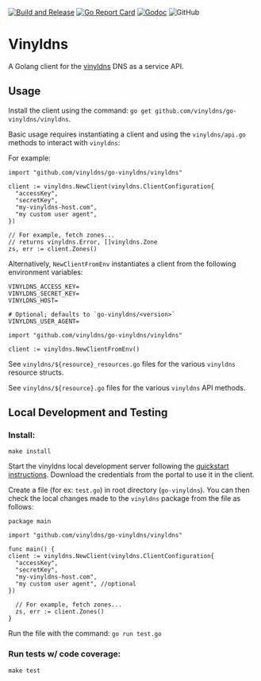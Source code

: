 [![Build and Release](https://github.com/vinyldns/go-vinyldns/actions/workflows/go.yml/badge.svg)](https://github.com/vinyldns/go-vinyldns/actions/workflows/go.yml) [![Go Report Card](https://goreportcard.com/badge/github.com/vinyldns/go-vinyldns)](https://goreportcard.com/report/github.com/vinyldns/go-vinyldns) [![Godoc](https://godoc.org/github.com/vinyldns/go-vinyldns/vinyldns?status.svg)](https://godoc.org/github.com/vinyldns/go-vinyldns/vinyldns)
![GitHub](https://img.shields.io/github/license/vinyldns/go-vinyldns)

# Vinyldns

A Golang client for the [vinyldns](https://github.com/vinyldns/vinyldns) DNS as a service API.

## Usage

Install the client using the command: `go get github.com/vinyldns/go-vinyldns/vinyldns`.

Basic usage requires instantiating a client and using the `vinyldns/api.go` methods to interact with `vinyldns`:

For example:

```golang
import "github.com/vinyldns/go-vinyldns/vinyldns"

client := vinyldns.NewClient(vinyldns.ClientConfiguration{
  "accessKey",
  "secretKey",
  "my-vinyldns-host.com",
  "my custom user agent",
})

// For example, fetch zones...
// returns vinyldns.Error, []vinyldns.Zone
zs, err := client.Zones()
```

Alternatively, `NewClientFromEnv` instantiates a client from the following environment variables:

```
VINYLDNS_ACCESS_KEY=
VINYLDNS_SECRET_KEY=
VINYLDNS_HOST=

# Optional; defaults to `go-vinyldns/<version>`
VINYLDNS_USER_AGENT=
```

```golang
import "github.com/vinyldns/go-vinyldns/vinyldns"

client := vinyldns.NewClientFromEnv()
```

See `vinyldns/${resource}_resources.go` files for the various `vinyldns` resource structs.

See `vinyldns/${resource}.go` files for the various `vinyldns` API methods.

## Local Development and Testing

### Install:

```
make install
```

Start the vinyldns local development server following the [quickstart instructions](https://github.com/vinyldns/vinyldns#quickstart). Download the credentials from the portal to use it in the client.

Create a file (for ex: `test.go`) in root directory (`go-vinyldns`). You can then check the local changes made to the `vinyldns` package from the file as follows:

```golang
package main

import "github.com/vinyldns/go-vinyldns/vinyldns"

func main() {
client := vinyldns.NewClient(vinyldns.ClientConfiguration{
  "accessKey",
  "secretKey",
  "my-vinyldns-host.com",
  "my custom user agent", //optional
})

  // For example, fetch zones...
  zs, err := client.Zones()
}
```
Run the file with the command: `go run test.go`

### Run tests w/ code coverage:

```
make test
```
